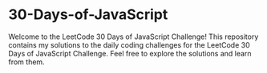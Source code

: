# 30-Days-of-JavaScript
Welcome to the LeetCode 30 Days of JavaScript Challenge! This repository contains my solutions to the daily coding challenges for the LeetCode 30 Days of JavaScript Challenge. Feel free to explore the solutions and learn from them.
